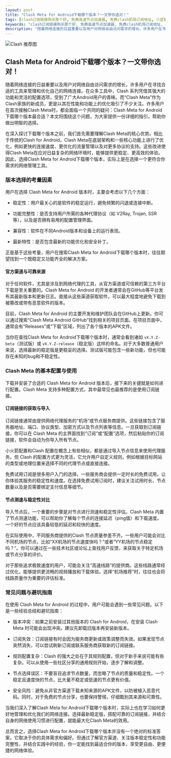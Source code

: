```yaml
---
layout: post
title: "Clash Meta for Android下载哪个版本？一文带你选对！"
tags: [clash订阅链接购买那个好, 免费高速节点加速器, 免费clash机场订阅地址, 小蓝猫clash特点, 分享节点网站推荐, ssr节点推荐, clash订阅转换怎么设置]
keywords: "clash订阅链接购买那个好, 免费高速节点加速器, 免费clash机场订阅地址, 小蓝猫clash特点, 分享节点网站推荐, ssr节点推荐, clash订阅转换怎么设置"
description: "随着网络连接的日益重要以及用户对网络自由访问需求的增长，许多用户在寻找合适的工具来管理和优化自己的网络连接。在众多工具中，Clash 系列凭借其强大的功能和灵活的配置选项，受到了广大Android用户的青睐。而“Clash Meta”作为Clash家族的新成员，更是以其在性能和功能上的优化吸引了不少关注。许多用户在首次接触Clash Meta时，都会面临一个共同的疑问：Clash Meta for Android下载哪个版本最合适？本文将围绕这个问题，为大家提供一份详细的指引，帮助你做出明智的选择。"
---
```


![Clash 推荐图](https://clashjd.github.io/assets/img/六月一个月的机场订阅.png)

## Clash Meta for Android下载哪个版本？一文带你选对！

随着网络连接的日益重要以及用户对网络自由访问需求的增长，许多用户在寻找合适的工具来管理和优化自己的网络连接。在众多工具中，Clash 系列凭借其强大的功能和灵活的配置选项，受到了广大Android用户的青睐。而“Clash Meta”作为Clash家族的新成员，更是以其在性能和功能上的优化吸引了不少关注。许多用户在首次接触Clash Meta时，都会面临一个共同的疑问：Clash Meta for Android下载哪个版本最合适？本文将围绕这个问题，为大家提供一份详细的指引，帮助你做出明智的选择。

在深入探讨下载哪个版本之前，我们首先需要理解Clash Meta的核心优势。相比于传统的Clash for Android，Clash Meta在底层架构和一些核心功能上进行了优化，例如更快的连接速度、更优化的流量管理以及对更多协议的支持。这些改进使得Clash Meta在应对日益复杂的网络环境时，能够提供更稳定、更高效的体验。因此，选择Clash Meta for Android下载哪个版本，实际上是在选择一个更符合你需求的网络管理工具。

### 版本选择的考量因素

用户在选择 Clash Meta for Android 版本时，主要会考虑以下几个方面：

- 稳定性：用户最关心的是软件的稳定运行，避免频繁的闪退或连接中断。

- 功能完整性：是否支持用户所需的各种代理协议（如 V2Ray, Trojan, SSR 等），以及是否拥有易用的配置管理界面。

- 兼容性：软件在不同Android版本和设备上的运行表现。

- 最新特性：是否包含最新的功能优化和安全补丁。

正是基于这些考量，用户在搜索Clash Meta for Android下载哪个版本时，往往期望找到一个既稳定又功能齐全的解决方案。

#### 官方渠道与可靠来源

对于任何软件，尤其是涉及到网络代理的工具，从官方渠道或可信赖的第三方平台下载是至关重要的。Clash Meta for Android 的开发者通常会在GitHub等平台发布其最新版本和更新日志。直接从这些渠道获取软件，可以最大程度地避免下载到被篡改或带有恶意软件的版本。

目前，Clash Meta for Android 的主要开发和维护团队会在GitHub上更新。你可以通过搜索“Clash Meta Android GitHub”找到相关的项目页面。在项目页面中，通常会有“Releases”或“下载”区域，列出了各个版本的APK文件。

当你在查找Clash Meta for Android下载哪个版本时，通常会看到诸如 `vX.Y.Z-beta`（测试版）或 `vX.Y.Z-release`（稳定版）这样的命名。对于大多数普通用户来说，选择最新的稳定版是更稳妥的选择。测试版可能包含一些新功能，但也可能存在未知的bug和不稳定性。

### Clash Meta 的基本配置与使用

下载并安装了合适的 Clash Meta for Android 版本后，接下来的关键就是如何进行配置。Clash Meta 支持多种配置方式，其中最常见也最推荐的是使用订阅链接。

#### 订阅链接的获取与导入

订阅链接通常由提供网络代理服务的“机场”或节点服务商提供。这些链接包含了服务器地址、端口、协议类型、加密方式以及节点列表等信息。一旦获取到订阅链接，你可以在 Clash Meta 的主界面找到“订阅”或“配置”选项，然后粘贴你的订阅链接，软件会自动为你导入所有节点。

小火箭配置和Clash 配置在概念上有些相似，都是通过导入节点信息来使用代理服务。但 Clash 的配置方式更为灵活，它允许用户自定义规则，例如根据目标网站的类型或地理位置来选择不同的代理节点或直接连接。

免费试用订阅是很多用户入门的选择。一些服务商会提供一定时长的免费试用，让你体验其服务的稳定性和速度。在选择免费试用订阅时，建议关注试用时长、节点数量以及是否需要绑定支付信息等细节。

#### 节点测速与稳定性对比

导入节点后，一个重要的步骤是对节点进行测速和稳定性评估。Clash Meta 内置了节点测速功能，可以帮助你了解每个节点的连接延迟（ping值）和下载速度。一个好的节点应该具备较低的延迟和较快的速度。

在实际使用中，不同服务商提供的Clash 节点质量参差不齐。一些用户可能会对比不同机场的节点，比如“XX机场的节点速度快吗？”或者“YY机场的节点稳定吗？”。你可以通过在一些技术社区或论坛上查找用户反馈，来获取关于特定机场或节点分享的评价。

对于那些追求极致速度的用户，可能会关注“高速线路”的提供商。这些线路通常经过优化，能够提供更流畅的视频播放和下载体验。选择“机场推荐”时，往往也会将线路质量作为重要的评估标准。

### 常见问题与避坑指南

在使用 Clash Meta for Android 的过程中，用户可能会遇到一些常见问题。以下是一些经验总结和避坑指南：

- 版本冲突：如果之前安装过其他版本的 Clash for Android，在安装 Clash Meta 时可能会出现冲突。建议先卸载旧版本再安装新版本。

- 订阅失效：订阅链接有时会因为服务商更新或政策调整而失效。如果发现节点突然消失，可以尝试刷新订阅或联系服务商获取新的订阅链接。

- 规则配置复杂：Clash 的强大之处在于其规则配置，但对于新手来说可能有些复杂。可以从使用一些社区分享的通用规则开始，逐步了解和调整。

- 节点选择误区：不要盲目追求节点数量，而忽略了节点的质量和稳定性。一个稳定且速度快的节点，比大量不稳定或低速的节点更有价值。

- 安全风险：避免从非官方渠道下载未知来源的APK文件，以防被植入恶意代码。同时，对于免费的节点分享，也要保持警惕，仔细甄别其来源和可靠性。

当我们深入了解Clash Meta for Android下载哪个版本时，实际上也在学习如何更好地管理和优化我们的网络连接。选择最新稳定版，搭配可靠的订阅链接，并结合自身的网络使用习惯进行配置，就能最大化Clash Meta的效用。

总而言之，选择Clash Meta for Android下载哪个版本并没有一个绝对的标准答案，它取决于你的具体需求和偏好。但通过了解官方渠道、关注版本稳定性和功能完整性，并结合实践中的经验，你一定能找到最适合你的版本，享受更自由、更便捷的网络体验。